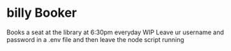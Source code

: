 # billy Booker
Books a seat at the library at 6:30pm everyday
WIP
Leave ur username and password in a .env file and then leave the node script running
